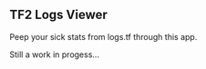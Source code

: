 ## TF2 Logs Viewer

Peep your sick stats from logs.tf through this app.

Still a work in progess...

